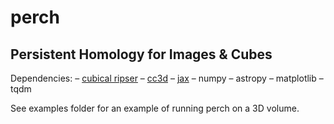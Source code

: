# perch
## Persistent Homology for Images &amp; Cubes

Dependencies:
    – [cubical ripser](https://github.com/shizuo-kaji/CubicalRipser_3dim)
    – [cc3d](https://pypi.org/project/connected-components-3d/)
    – [jax](https://jax.readthedocs.io/en/latest/)
    – numpy
    – astropy
    – matplotlib
    – tqdm

See examples folder for an example of running perch on a 3D volume.  


